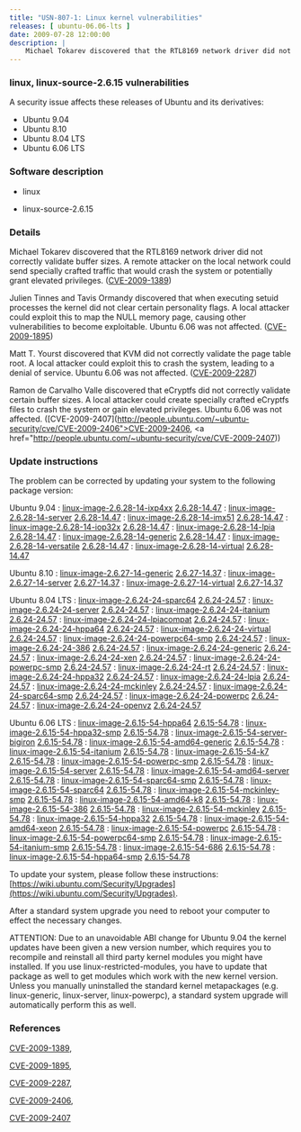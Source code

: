 ```yaml
---
title: "USN-807-1: Linux kernel vulnerabilities"
releases: [ ubuntu-06.06-lts ]
date: 2009-07-28 12:00:00
description: |
    Michael Tokarev discovered that the RTL8169 network driver did not correctly validate buffer sizes.  A remote attacker on the local network could send specially crafted traffic that would crash the system or potentially grant elevated privileges. ([CVE-2009-1389](http://people.ubuntu.com/~ubuntu-security/cve/CVE-2009-1389))
--- 
```

 
### linux, linux-source-2.6.15 vulnerabilities

A security issue affects these releases of Ubuntu and its derivatives:

* Ubuntu 9.04
* Ubuntu 8.10
* Ubuntu 8.04 LTS
* Ubuntu 6.06 LTS

### Software description

* linux 

* linux-source-2.6.15 

### Details

Michael Tokarev discovered that the RTL8169 network driver did not correctly validate buffer sizes. A remote attacker on the local network could send specially crafted traffic that would crash the system or potentially grant elevated privileges. ([CVE-2009-1389](http://people.ubuntu.com/~ubuntu-security/cve/CVE-2009-1389))

Julien Tinnes and Tavis Ormandy discovered that when executing setuid processes the kernel did not clear certain personality flags. A local attacker could exploit this to map the NULL memory page, causing other vulnerabilities to become exploitable. Ubuntu 6.06 was not affected. ([CVE-2009-1895](http://people.ubuntu.com/~ubuntu-security/cve/CVE-2009-1895))

Matt T. Yourst discovered that KVM did not correctly validate the page table root. A local attacker could exploit this to crash the system, leading to a denial of service. Ubuntu 6.06 was not affected. ([CVE-2009-2287](http://people.ubuntu.com/~ubuntu-security/cve/CVE-2009-2287))

Ramon de Carvalho Valle discovered that eCryptfs did not correctly validate certain buffer sizes. A local attacker could create specially crafted eCryptfs files to crash the system or gain elevated privileges. Ubuntu 6.06 was not affected. ([CVE-2009-2407](http://people.ubuntu.com/~ubuntu-security/cve/CVE-2009-2406">CVE-2009-2406</a>, <a href="http://people.ubuntu.com/~ubuntu-security/cve/CVE-2009-2407)) 

### Update instructions

The problem can be corrected by updating your system to the following package version:

Ubuntu 9.04
 : [linux-image-2.6.28-14-ixp4xx](https://launchpad.net/ubuntu/+source/linux) <span> [2.6.28-14.47](https://launchpad.net/ubuntu/+source/linux/2.6.28-14.47) </span> 
 : [linux-image-2.6.28-14-server](https://launchpad.net/ubuntu/+source/linux) <span> [2.6.28-14.47](https://launchpad.net/ubuntu/+source/linux/2.6.28-14.47) </span> 
 : [linux-image-2.6.28-14-imx51](https://launchpad.net/ubuntu/+source/linux) <span> [2.6.28-14.47](https://launchpad.net/ubuntu/+source/linux/2.6.28-14.47) </span> 
 : [linux-image-2.6.28-14-iop32x](https://launchpad.net/ubuntu/+source/linux) <span> [2.6.28-14.47](https://launchpad.net/ubuntu/+source/linux/2.6.28-14.47) </span> 
 : [linux-image-2.6.28-14-lpia](https://launchpad.net/ubuntu/+source/linux) <span> [2.6.28-14.47](https://launchpad.net/ubuntu/+source/linux/2.6.28-14.47) </span> 
 : [linux-image-2.6.28-14-generic](https://launchpad.net/ubuntu/+source/linux) <span> [2.6.28-14.47](https://launchpad.net/ubuntu/+source/linux/2.6.28-14.47) </span> 
 : [linux-image-2.6.28-14-versatile](https://launchpad.net/ubuntu/+source/linux) <span> [2.6.28-14.47](https://launchpad.net/ubuntu/+source/linux/2.6.28-14.47) </span> 
 : [linux-image-2.6.28-14-virtual](https://launchpad.net/ubuntu/+source/linux) <span> [2.6.28-14.47](https://launchpad.net/ubuntu/+source/linux/2.6.28-14.47) </span> 

Ubuntu 8.10
 : [linux-image-2.6.27-14-generic](https://launchpad.net/ubuntu/+source/linux) <span> [2.6.27-14.37](https://launchpad.net/ubuntu/+source/linux/2.6.27-14.37) </span> 
 : [linux-image-2.6.27-14-server](https://launchpad.net/ubuntu/+source/linux) <span> [2.6.27-14.37](https://launchpad.net/ubuntu/+source/linux/2.6.27-14.37) </span> 
 : [linux-image-2.6.27-14-virtual](https://launchpad.net/ubuntu/+source/linux) <span> [2.6.27-14.37](https://launchpad.net/ubuntu/+source/linux/2.6.27-14.37) </span> 

Ubuntu 8.04 LTS
 : [linux-image-2.6.24-24-sparc64](https://launchpad.net/ubuntu/+source/linux) <span> [2.6.24-24.57](https://launchpad.net/ubuntu/+source/linux/2.6.24-24.57) </span> 
 : [linux-image-2.6.24-24-server](https://launchpad.net/ubuntu/+source/linux) <span> [2.6.24-24.57](https://launchpad.net/ubuntu/+source/linux/2.6.24-24.57) </span> 
 : [linux-image-2.6.24-24-itanium](https://launchpad.net/ubuntu/+source/linux) <span> [2.6.24-24.57](https://launchpad.net/ubuntu/+source/linux/2.6.24-24.57) </span> 
 : [linux-image-2.6.24-24-lpiacompat](https://launchpad.net/ubuntu/+source/linux) <span> [2.6.24-24.57](https://launchpad.net/ubuntu/+source/linux/2.6.24-24.57) </span> 
 : [linux-image-2.6.24-24-hppa64](https://launchpad.net/ubuntu/+source/linux) <span> [2.6.24-24.57](https://launchpad.net/ubuntu/+source/linux/2.6.24-24.57) </span> 
 : [linux-image-2.6.24-24-virtual](https://launchpad.net/ubuntu/+source/linux) <span> [2.6.24-24.57](https://launchpad.net/ubuntu/+source/linux/2.6.24-24.57) </span> 
 : [linux-image-2.6.24-24-powerpc64-smp](https://launchpad.net/ubuntu/+source/linux) <span> [2.6.24-24.57](https://launchpad.net/ubuntu/+source/linux/2.6.24-24.57) </span> 
 : [linux-image-2.6.24-24-386](https://launchpad.net/ubuntu/+source/linux) <span> [2.6.24-24.57](https://launchpad.net/ubuntu/+source/linux/2.6.24-24.57) </span> 
 : [linux-image-2.6.24-24-generic](https://launchpad.net/ubuntu/+source/linux) <span> [2.6.24-24.57](https://launchpad.net/ubuntu/+source/linux/2.6.24-24.57) </span> 
 : [linux-image-2.6.24-24-xen](https://launchpad.net/ubuntu/+source/linux) <span> [2.6.24-24.57](https://launchpad.net/ubuntu/+source/linux/2.6.24-24.57) </span> 
 : [linux-image-2.6.24-24-powerpc-smp](https://launchpad.net/ubuntu/+source/linux) <span> [2.6.24-24.57](https://launchpad.net/ubuntu/+source/linux/2.6.24-24.57) </span> 
 : [linux-image-2.6.24-24-rt](https://launchpad.net/ubuntu/+source/linux) <span> [2.6.24-24.57](https://launchpad.net/ubuntu/+source/linux/2.6.24-24.57) </span> 
 : [linux-image-2.6.24-24-hppa32](https://launchpad.net/ubuntu/+source/linux) <span> [2.6.24-24.57](https://launchpad.net/ubuntu/+source/linux/2.6.24-24.57) </span> 
 : [linux-image-2.6.24-24-lpia](https://launchpad.net/ubuntu/+source/linux) <span> [2.6.24-24.57](https://launchpad.net/ubuntu/+source/linux/2.6.24-24.57) </span> 
 : [linux-image-2.6.24-24-mckinley](https://launchpad.net/ubuntu/+source/linux) <span> [2.6.24-24.57](https://launchpad.net/ubuntu/+source/linux/2.6.24-24.57) </span> 
 : [linux-image-2.6.24-24-sparc64-smp](https://launchpad.net/ubuntu/+source/linux) <span> [2.6.24-24.57](https://launchpad.net/ubuntu/+source/linux/2.6.24-24.57) </span> 
 : [linux-image-2.6.24-24-powerpc](https://launchpad.net/ubuntu/+source/linux) <span> [2.6.24-24.57](https://launchpad.net/ubuntu/+source/linux/2.6.24-24.57) </span> 
 : [linux-image-2.6.24-24-openvz](https://launchpad.net/ubuntu/+source/linux) <span> [2.6.24-24.57](https://launchpad.net/ubuntu/+source/linux/2.6.24-24.57) </span> 

Ubuntu 6.06 LTS
 : [linux-image-2.6.15-54-hppa64](https://launchpad.net/ubuntu/+source/linux-source-2.6.15) <span> [2.6.15-54.78](https://launchpad.net/ubuntu/+source/linux-source-2.6.15/2.6.15-54.78) </span> 
 : [linux-image-2.6.15-54-hppa32-smp](https://launchpad.net/ubuntu/+source/linux-source-2.6.15) <span> [2.6.15-54.78](https://launchpad.net/ubuntu/+source/linux-source-2.6.15/2.6.15-54.78) </span> 
 : [linux-image-2.6.15-54-server-bigiron](https://launchpad.net/ubuntu/+source/linux-source-2.6.15) <span> [2.6.15-54.78](https://launchpad.net/ubuntu/+source/linux-source-2.6.15/2.6.15-54.78) </span> 
 : [linux-image-2.6.15-54-amd64-generic](https://launchpad.net/ubuntu/+source/linux-source-2.6.15) <span> [2.6.15-54.78](https://launchpad.net/ubuntu/+source/linux-source-2.6.15/2.6.15-54.78) </span> 
 : [linux-image-2.6.15-54-itanium](https://launchpad.net/ubuntu/+source/linux-source-2.6.15) <span> [2.6.15-54.78](https://launchpad.net/ubuntu/+source/linux-source-2.6.15/2.6.15-54.78) </span> 
 : [linux-image-2.6.15-54-k7](https://launchpad.net/ubuntu/+source/linux-source-2.6.15) <span> [2.6.15-54.78](https://launchpad.net/ubuntu/+source/linux-source-2.6.15/2.6.15-54.78) </span> 
 : [linux-image-2.6.15-54-powerpc-smp](https://launchpad.net/ubuntu/+source/linux-source-2.6.15) <span> [2.6.15-54.78](https://launchpad.net/ubuntu/+source/linux-source-2.6.15/2.6.15-54.78) </span> 
 : [linux-image-2.6.15-54-server](https://launchpad.net/ubuntu/+source/linux-source-2.6.15) <span> [2.6.15-54.78](https://launchpad.net/ubuntu/+source/linux-source-2.6.15/2.6.15-54.78) </span> 
 : [linux-image-2.6.15-54-amd64-server](https://launchpad.net/ubuntu/+source/linux-source-2.6.15) <span> [2.6.15-54.78](https://launchpad.net/ubuntu/+source/linux-source-2.6.15/2.6.15-54.78) </span> 
 : [linux-image-2.6.15-54-sparc64-smp](https://launchpad.net/ubuntu/+source/linux-source-2.6.15) <span> [2.6.15-54.78](https://launchpad.net/ubuntu/+source/linux-source-2.6.15/2.6.15-54.78) </span> 
 : [linux-image-2.6.15-54-sparc64](https://launchpad.net/ubuntu/+source/linux-source-2.6.15) <span> [2.6.15-54.78](https://launchpad.net/ubuntu/+source/linux-source-2.6.15/2.6.15-54.78) </span> 
 : [linux-image-2.6.15-54-mckinley-smp](https://launchpad.net/ubuntu/+source/linux-source-2.6.15) <span> [2.6.15-54.78](https://launchpad.net/ubuntu/+source/linux-source-2.6.15/2.6.15-54.78) </span> 
 : [linux-image-2.6.15-54-amd64-k8](https://launchpad.net/ubuntu/+source/linux-source-2.6.15) <span> [2.6.15-54.78](https://launchpad.net/ubuntu/+source/linux-source-2.6.15/2.6.15-54.78) </span> 
 : [linux-image-2.6.15-54-386](https://launchpad.net/ubuntu/+source/linux-source-2.6.15) <span> [2.6.15-54.78](https://launchpad.net/ubuntu/+source/linux-source-2.6.15/2.6.15-54.78) </span> 
 : [linux-image-2.6.15-54-mckinley](https://launchpad.net/ubuntu/+source/linux-source-2.6.15) <span> [2.6.15-54.78](https://launchpad.net/ubuntu/+source/linux-source-2.6.15/2.6.15-54.78) </span> 
 : [linux-image-2.6.15-54-hppa32](https://launchpad.net/ubuntu/+source/linux-source-2.6.15) <span> [2.6.15-54.78](https://launchpad.net/ubuntu/+source/linux-source-2.6.15/2.6.15-54.78) </span> 
 : [linux-image-2.6.15-54-amd64-xeon](https://launchpad.net/ubuntu/+source/linux-source-2.6.15) <span> [2.6.15-54.78](https://launchpad.net/ubuntu/+source/linux-source-2.6.15/2.6.15-54.78) </span> 
 : [linux-image-2.6.15-54-powerpc](https://launchpad.net/ubuntu/+source/linux-source-2.6.15) <span> [2.6.15-54.78](https://launchpad.net/ubuntu/+source/linux-source-2.6.15/2.6.15-54.78) </span> 
 : [linux-image-2.6.15-54-powerpc64-smp](https://launchpad.net/ubuntu/+source/linux-source-2.6.15) <span> [2.6.15-54.78](https://launchpad.net/ubuntu/+source/linux-source-2.6.15/2.6.15-54.78) </span> 
 : [linux-image-2.6.15-54-itanium-smp](https://launchpad.net/ubuntu/+source/linux-source-2.6.15) <span> [2.6.15-54.78](https://launchpad.net/ubuntu/+source/linux-source-2.6.15/2.6.15-54.78) </span> 
 : [linux-image-2.6.15-54-686](https://launchpad.net/ubuntu/+source/linux-source-2.6.15) <span> [2.6.15-54.78](https://launchpad.net/ubuntu/+source/linux-source-2.6.15/2.6.15-54.78) </span> 
 : [linux-image-2.6.15-54-hppa64-smp](https://launchpad.net/ubuntu/+source/linux-source-2.6.15) <span> [2.6.15-54.78](https://launchpad.net/ubuntu/+source/linux-source-2.6.15/2.6.15-54.78) </span> 

To update your system, please follow these instructions: [https://wiki.ubuntu.com/Security/Upgrades](https://wiki.ubuntu.com/Security/Upgrades).

After a standard system upgrade you need to reboot your computer to effect the necessary changes.

ATTENTION: Due to an unavoidable ABI change for Ubuntu 9.04 the kernel updates have been given a new version number, which requires you to recompile and reinstall all third party kernel modules you might have installed. If you use linux-restricted-modules, you have to update that package as well to get modules which work with the new kernel version. Unless you manually uninstalled the standard kernel metapackages (e.g. linux-generic, linux-server, linux-powerpc), a standard system upgrade will automatically perform this as well. 

### References

 [CVE-2009-1389](http://people.ubuntu.com/~ubuntu-security/cve/CVE-2009-1389), 

 [CVE-2009-1895](http://people.ubuntu.com/~ubuntu-security/cve/CVE-2009-1895), 

 [CVE-2009-2287](http://people.ubuntu.com/~ubuntu-security/cve/CVE-2009-2287), 

 [CVE-2009-2406](http://people.ubuntu.com/~ubuntu-security/cve/CVE-2009-2406), 

 [CVE-2009-2407](http://people.ubuntu.com/~ubuntu-security/cve/CVE-2009-2407)
 
